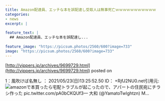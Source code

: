```yaml
---
title: Amazon配達員、エッチな本を誤配達し受取人は無事死亡ｗｗｗｗｗｗｗｗｗｗｗ
categories:
- news
excerpt: |
  
feature_text: |
  ## Amazon配達員、エッチな本を誤配達し...
  
feature_image: "https://picsum.photos/2560/600?image=733"
image: "https://picsum.photos/2560/600?image=733"
---
```


[http://vippers.jp/archives/9699729.html](http://vippers.jp/archives/9699729.html)
posted on 

<!--more-->

1：風吹けば名無し ： 2021/05/23(日)13:25:52.50 ID： +RjfJ2NU0.net引用元:![](https://pbs.twimg.com/media/E1l176DVEAI-jGa.jpg)amazonで本買ったら宅配トラブルが起こったので、アパートの住民宛にチラシ作った pic.twitter.com/pA0bCKQUf3— 大和 (@YamatoTwlghtzn) M...
